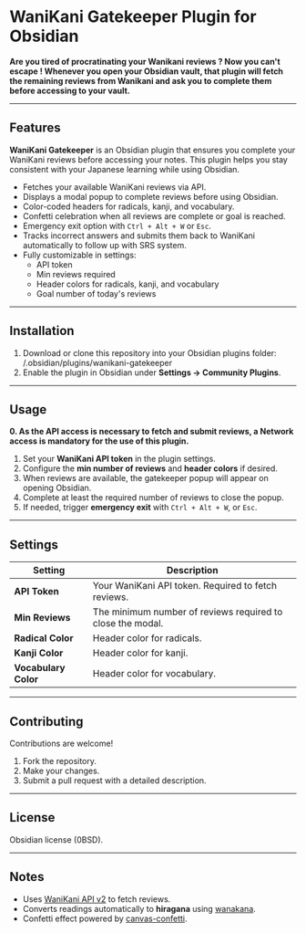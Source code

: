 # WaniKani Gatekeeper Plugin for Obsidian

**Are you tired of procratinating your Wanikani reviews ? Now you can't escape ! Whenever you open your Obsidian vault, that plugin will fetch the remaining reviews from Wanikani and ask you to complete them before accessing to your vault.** 

---

## Features

**WaniKani Gatekeeper** is an Obsidian plugin that ensures you complete your WaniKani reviews before accessing your notes. This plugin helps you stay consistent with your Japanese learning while using Obsidian.  

- Fetches your available WaniKani reviews via API.
- Displays a modal popup to complete reviews before using Obsidian.
- Color-coded headers for radicals, kanji, and vocabulary.
- Confetti celebration when all reviews are complete or goal is reached.
- Emergency exit option with `Ctrl + Alt + W` or `Esc`.
- Tracks incorrect answers and submits them back to WaniKani automatically to follow up with SRS system.
- Fully customizable in settings:
  - API token
  - Min reviews required
  - Header colors for radicals, kanji, and vocabulary
  - Goal number of today's reviews
---

## Installation

1. Download or clone this repository into your Obsidian plugins folder:  <vault>/.obsidian/plugins/wanikani-gatekeeper
2. Enable the plugin in Obsidian under **Settings → Community Plugins**.

---

## Usage

**0. As the API access is necessary to fetch and submit reviews, a Network access is mandatory for the use of this plugin.**
1. Set your **WaniKani API token** in the plugin settings.
2. Configure the **min number of reviews** and **header colors** if desired.
3. When reviews are available, the gatekeeper popup will appear on opening Obsidian.
4. Complete at least the required number of reviews to close the popup.
5. If needed, trigger **emergency exit** with `Ctrl + Alt + W`, or `Esc`.

---

## Settings

| Setting | Description |
|---------|-------------|
| **API Token** | Your WaniKani API token. Required to fetch reviews. |
| **Min Reviews** | The minimum number of reviews required to close the modal. |
| **Radical Color** | Header color for radicals. |
| **Kanji Color** | Header color for kanji. |
| **Vocabulary Color** | Header color for vocabulary. |

---

## Contributing

Contributions are welcome!  

1. Fork the repository.  
2. Make your changes.  
3. Submit a pull request with a detailed description.  

---

## License

Obsidian license (0BSD).

---

## Notes

- Uses [WaniKani API v2](https://docs.api.wanikani.com/) to fetch reviews.
- Converts readings automatically to **hiragana** using [wanakana](https://github.com/WaniKani/WanaKana).  
- Confetti effect powered by [canvas-confetti](https://www.npmjs.com/package/canvas-confetti).  

